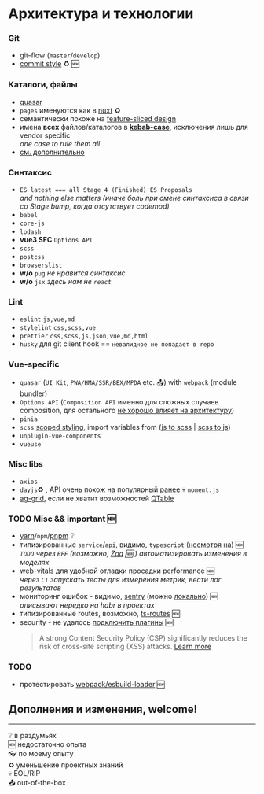 # Архитектура и технологии

### Git

-   git-flow (`master`/`develop`)
-   [commit style](https://github.com/angular/angular/blob/main/CONTRIBUTING.md#commit) :recycle: :new:

### Каталоги, файлы

-   [quasar](https://quasar.dev/quasar-cli-webpack/directory-structure)
-   `pages` именуются как в [nuxt](https://nuxt.com/docs/guide/directory-structure/pages#dynamic-routes) :recycle:
-   семантически похоже на [feature-sliced design](https://habr.com/ru/companies/inDrive/articles/693768/)
-   имена **всех** файлов/каталогов в [**kebab-case**](https://vuejs.org/style-guide/rules-strongly-recommended.html#single-file-component-filename-casing), исключения лишь для vendor specific  
    _one case to rule them all_
-   [см. дополнительно](/src/README.md)

### Синтаксис

-   `ES latest === all Stage 4 (Finished) ES Proposals`  
    _and nothing else matters (иначе боль при смене синтаксиса в связи со Stage bump, когда отсутствует codemod)_
-   `babel`
-   `core-js`
-   `lodash`
-   **vue3 SFC** `Options API`
-   `scss`
-   `postcss`
-   `browserslist`
-   **w/o** `pug` _не нравится синтаксис_
-   **w/o** `jsx` _здесь нам не `react`_

### Lint

-   `eslint` `js,vue,md`
-   `stylelint` `css,scss,vue`
-   `prettier` `css,scss,js,json,vue,md,html`
-   `husky` для git client hook == `невалидное не попадает в repo`

### Vue-specific

-   `quasar` (`UI Kit`, `PWA/HMA/SSR/BEX/MPDA` etc. :outbox_tray:) with `webpack` (module bundler)
-   `Options API` (`Composition API` именно для сложных случаев composition, для остального [не хорошо влияет на архитектуру](https://tproger.ru/articles/obzor-vue-composition-api-realnost-okazalas-slozhnee/))
-   `pinia`
-   `scss` [scoped styling](https://vuejs.org/style-guide/rules-essential.html#use-component-scoped-styling), import variables from ([js to scss](https://vuejs.org/api/sfc-css-features.html#v-bind-in-css) | [scss to js](/src/css/variables.module.scss))
-   `unplugin-vue-components`
-   `vueuse`

### Misc libs

-   `axios`
-   `dayjs`:recycle: , API очень похож на популярный [ранее](https://momentjs.com/docs/#/-project-status/) :skull: `moment.js`
-   [ag-grid](https://www.ag-grid.com/example), если не хватит возможностей [QTable](https://quasar.dev/vue-components/table/)

### TODO Misc && important :new:

-   [yarn](https://habr.com/ru/companies/gazprombank/articles/725992/)/`npm`/[pnpm](https://habr.com/ru/articles/587254/) :grey_question:
-   типизированные `service`/`api`, видимо, `typescript` ([несмотря](https://t.me/vuejs_club/998995) [на](https://t.me/vuejs_club/996462)) :new:  
    _`TODO` через `BFF` (возможно, [Zod](https://github.com/colinhacks/zod) :new: ) автоматизировать изменения в моделях_
-   [web-vitals](https://github.com/GoogleChrome/web-vitals#basic-usage) для удобной отладки просадки performance :new:  
    _через `CI` запускать тесты для измерения метрик, вести лог результатов_
-   мониторинг ошибок - видимо, [sentry](https://habr.com/ru/articles/557138/) (можно [локально](https://develop.sentry.dev/self-hosted/)) :new:  
    _описывают нередко на habr в проектах_
-   типизированные routes, возможно, [ts-routes](https://github.com/leancodepl/ts-routes) :new:
-   security - не удалось [подключить плагины](https://habr.com/ru/articles/445932/) :new:
    > A strong Content Security Policy (CSP) significantly reduces the risk of cross-site scripting (XSS) attacks. [Learn more](https://developer.chrome.com/docs/lighthouse/best-practices/csp-xss/)

### TODO

-   протестировать [webpack/esbuild-loader](https://www.npmjs.com/package/esbuild-loader) :new:

## Дополнения и изменения, welcome!

---

:grey_question: в раздумьях  
:new: недостаточно опыта  
:eyeglasses: по моему опыту  
:recycle: уменьшение проектных знаний  
:skull: EOL/RIP  
:outbox_tray: out-of-the-box
